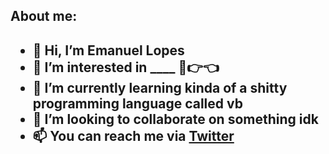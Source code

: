 <h2>About me:<h2>

- 👋 Hi, I’m Emanuel Lopes
- 👀 I’m interested in ____ 🥺👉👈
- 🌱 I’m currently learning kinda of a shitty programming language called vb
- 💞️ I’m looking to collaborate on something idk
- 📫 You can reach me via <a href="https://twitter.com/EmanuelLopesS2">Twitter</a>

<!---
EmanuelLopesS2/EmanuelLopesS2 is a ✨ special ✨ repository because its `README.md` (this file) appears on your GitHub profile.
You can click the Preview link to take a look at your changes.
--->

